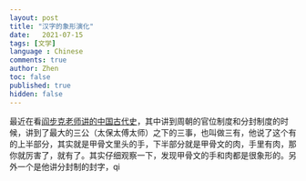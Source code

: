 ```yaml
---
layout: post
title: "汉字的象形演化"
date:   2021-07-15
tags: [文学]
language : Chinese
comments: true
author: Zhen
toc: false
published: true
hidden: false
---
```

最近在看[阎步克老师讲的中国古代史](https://youtu.be/qX3z3Gij_XY)，其中讲到周朝的官位制度和分封制度的时候，讲到了最大的三公（太保太傅太师）之下的三事，也叫做三有，他说了这个有的上半部分，其实就是甲骨文里头的手，下半部分就是甲骨文的肉，手里有肉，那你就厉害了，就有了。其实仔细观察一下，发现甲骨文的手和肉都是很象形的。另外一个是他讲分封制的封字，qi
<!--stackedit_data:
eyJoaXN0b3J5IjpbMTIxMDk3MjczNiw2MjU1NTI5MDFdfQ==
-->